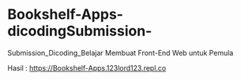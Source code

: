 # Bookshelf-Apps-dicodingSubmission-
Submission_Dicoding_Belajar Membuat Front-End Web untuk Pemula

Hasil : https://Bookshelf-Apps.123lord123.repl.co
